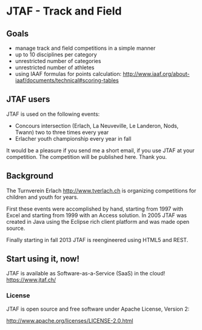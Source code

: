 # JTAF - Track and Field

## Goals

- manage track and field competitions in a simple manner
- up to 10 disciplines per category
- unrestricted number of categories
- unrestricted number of athletes
- using IAAF formulas for points calculation: http://www.iaaf.org/about-iaaf/documents/technical#scoring-tables

## JTAF users
JTAF is used on the following events:

- Concours intersection (Erlach, La Neuveville, Le Landeron, Nods, Twann) two to three times every year
- Erlacher youth championship every year in fall 

It would be a pleasure if you send me a short email, if you use JTAF at your competition. The competition will be published here. Thank you.

## Background
The Turnverein Erlach http://www.tverlach.ch is organizing competitions for children and youth for years.

First these events were accomplished by hand, starting from 1997 with Excel and starting from 1999 with an Access solution.
In 2005 JTAF was created in Java using the Eclipse rich client platform and was made open source.

Finally starting in fall 2013 JTAF is reengineered using HTML5 and REST. 

## Start using it, now!
JTAF is available as Software-as-a-Service (SaaS) in the cloud! https://www.jtaf.ch/

### License
JTAF is open source and free software under Apache License, Version 2:

http://www.apache.org/licenses/LICENSE-2.0.html
